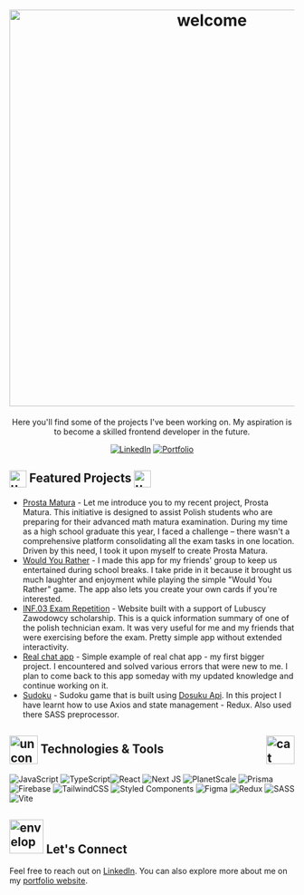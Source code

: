 
<h1 align="center"><img src="https://media3.giphy.com/media/aDM9P5BsV6XfhahviI/200.gif" alt="welcome" width="700"/></h1> 

</div>


<p align="center">Here you'll find some of the projects I've been working on. My aspiration is to become a skilled frontend developer in the future. </p>
<p align="center"
  
[![LinkedIn](https://img.shields.io/badge/LinkedIn-Connect-blue)](https://www.linkedin.com/in/daniel-szczepaniak-16456a26a/)
[![Portfolio](https://img.shields.io/badge/Portfolio-Visit-9cf)](https://daniel-szczepaniak.vercel.app/)</p>



## <img src="https://media2.giphy.com/media/fvT2uzkzsSWmmkvl5g/giphy.gif?cid=ecf05e479ek10kpg8ymy86n4kdj4ohy1va695d7i5kr6g7b2&ep=v1_stickers_search&rid=giphy.gif&ct=s" alt="unconcious" align="center" width="30"/> Featured Projects <img src="https://media2.giphy.com/media/fvT2uzkzsSWmmkvl5g/giphy.gif?cid=ecf05e479ek10kpg8ymy86n4kdj4ohy1va695d7i5kr6g7b2&ep=v1_stickers_search&rid=giphy.gif&ct=s" alt="unconcious" align="center" width="30"/>
- [Prosta Matura](https://github.com/DanexQ/prosta-matura) - Let me introduce you to my recent project, Prosta Matura. This initiative is designed to assist Polish students who are preparing for their advanced math matura examination. During my time as a high school graduate this year, I faced a challenge – there wasn't a comprehensive platform consolidating all the exam tasks in one location. Driven by this need, I took it upon myself to create Prosta Matura.
- [Would You Rather](https://github.com/DanexQ/would-you-rather) - I made this app for my friends' group to keep us entertained during school breaks. I take pride in it because it brought us much laughter and enjoyment while playing the simple "Would You Rather" game. The app also lets you create your own cards if you're interested.
- [INF.03 Exam Repetition](https://github.com/DanexQ/repetition-for-exam) - Website built with a support of Lubuscy Zawodowcy scholarship. This is a quick information summary of one of the polish technician exam. It was very useful for me and my friends that were exercising before the exam. Pretty simple app without extended interactivity.
- [Real chat app](https://github.com/DanexQ/real-chat-app) - Simple example of real chat app - my first bigger project. I encountered and solved various errors that were new to me.  I plan to come back to this app someday with my updated knowledge and continue working on it.
- [Sudoku](https://github.com/DanexQ/sudoku) - Sudoku game that is built using [Dosuku Api](https://sudoku-api.vercel.app/). In this project I have learnt how to use Axios and state management - Redux. Also used there SASS preprocessor.

## <img src="https://media2.giphy.com/media/jSKBmKkvo2dPQQtsR1/giphy.gif?cid=ecf05e4769y5k733sshdl6gqi48k4c4lmnm790qjaryrbu1w&ep=v1_stickers_search&rid=giphy.gif&ct=s" alt="unconcious" align="center" width="50"/> Technologies & Tools <img src="https://thumbs.gfycat.com/ScaryEminentHarborporpoise.webp" alt="cat" align="right" height=50/>

![JavaScript](https://img.shields.io/badge/javascript-%23323330.svg?style=for-the-badge&logo=javascript&logoColor=%23F7DF1E) ![TypeScript](https://img.shields.io/badge/typescript-%23007ACC.svg?style=for-the-badge&logo=typescript&logoColor=white)![React](https://img.shields.io/badge/react-%2320232a.svg?style=for-the-badge&logo=react&logoColor=%2361DAFB) ![Next JS](https://img.shields.io/badge/Next-black?style=for-the-badge&logo=next.js&logoColor=white) ![PlanetScale](https://img.shields.io/badge/planetscale-%23000000.svg?style=for-the-badge&logo=planetscale&logoColor=white)  ![Prisma](https://img.shields.io/badge/Prisma-3982CE?style=for-the-badge&logo=Prisma&logoColor=white) ![Firebase](https://img.shields.io/badge/firebase-%23039BE5.svg?style=for-the-badge&logo=firebase) ![TailwindCSS](https://img.shields.io/badge/tailwindcss-%2338B2AC.svg?style=for-the-badge&logo=tailwind-css&logoColor=white) ![Styled Components](https://img.shields.io/badge/styled--components-DB7093?style=for-the-badge&logo=styled-components&logoColor=white)
![Figma](https://img.shields.io/badge/figma-%23F24E1E.svg?style=for-the-badge&logo=figma&logoColor=white) ![Redux](https://img.shields.io/badge/redux-%23593d88.svg?style=for-the-badge&logo=redux&logoColor=white) ![SASS](https://img.shields.io/badge/SASS-hotpink.svg?style=for-the-badge&logo=SASS&logoColor=white) ![Vite](https://img.shields.io/badge/vite-%23646CFF.svg?style=for-the-badge&logo=vite&logoColor=white)

## <img src="https://media2.giphy.com/media/iUPwnxCtpKk03Pj0pJ/giphy.gif?cid=ecf05e47h36ygn41ygs2djo39mleopsz50o2ppr84zfl4ll8&ep=v1_gifs_related&rid=giphy.gif&ct=s" alt="envelope" width="60"/> Let's Connect 

Feel free to reach out on [LinkedIn](https://www.linkedin.com/in/daniel-szczepaniak-dev). You can also explore more about me on my [portfolio website](https://daniel-szczepaniak.vercel.app/).
